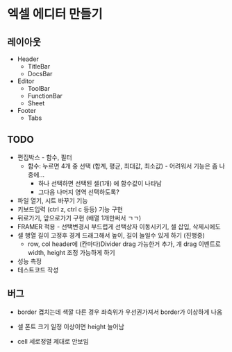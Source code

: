 # 엑셀 에디터 만들기

## 레이아웃

- Header
  - TitleBar
  - DocsBar
- Editor
  - ToolBar
  - FunctionBar
  - Sheet
- Footer
  - Tabs

## TODO 
- 편집박스 - 함수, 필터
  - 함수: 누르면 4개 중 선택 (합계, 평균, 최대값, 최소값) - 어려워서 기능은 좀 나중에...
    - 하나 선택하면 선택된 셀(1개) 에 함수값이 나타남
    - 그다음 나머지 영역 선택하도록?
- 파일 열기, 시트 바꾸기 기능
- 키보드입력 (ctrl z, ctrl c 등등) 기능 구현
- 뒤로가기, 앞으로가기 구현 (배열 1개만써서 ㄱㄱ)
- FRAMER 적용 - 선택변경시 부드럽게 선택상자 이동시키기, 셀 삽입, 삭제시에도
- 셀 행열 길이 고정후 경계 드래그해서 높이, 길이 늘일수 있게 하기 (진행중)
  - row, col header에 (칸마다)Divider drag 가능한거 추가, 걔 drag 이벤트로 width, height 조정 가능하게 하기
- 성능 측정
- 테스트코드 작성

## 버그

- border 겹치는데 색깔 다른 경우 좌측위가 우선권가져서 border가 이상하게 나옴
- 셀 폰트 크기 일정 이상이면 height 늘어남

- cell 세로정렬 제대로 안보임
